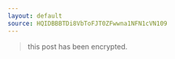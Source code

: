 ```yaml
---
layout: default
source: HQIDBBBTDi8VbToFJT0ZFwwna1NFN1cVN109
---
```


> this post has been encrypted.
